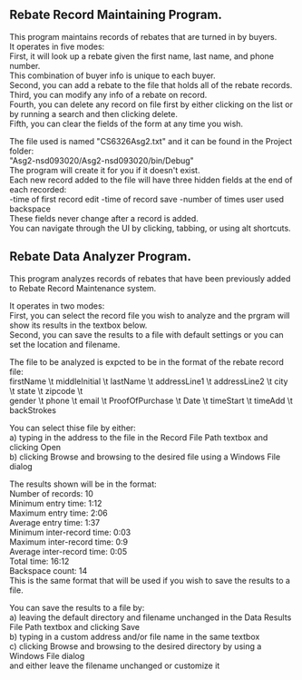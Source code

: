## Rebate Record Maintaining Program.

This program maintains records of rebates that are turned in by buyers.  
It operates in five modes:  
First, it will look up a rebate given the first name, last name, and phone number.  
This combination of buyer info is unique to each buyer.  
Second, you can add a rebate to the file that holds all of the rebate records.  
Third, you can modify any info of a rebate on record.  
Fourth, you can delete any record on file first by either clicking on the list or  
by running a search and then clicking delete.  
Fifth, you can clear the fields of the form at any time you wish.  

The file used is named "CS6326Asg2.txt" and it can be found in the Project folder:  
"Asg2-nsd093020/Asg2-nsd093020/bin/Debug"  
The program will create it for you if it doesn't exist.  
Each new record added to the file will have three hidden fields at the end of each recorded:  
-time of first record edit    -time of record save    -number of times user used backspace  
These fields never change after a record is added.  
You can navigate through the UI by clicking, tabbing, or using alt shortcuts.  
  
## Rebate Data Analyzer Program.

This program analyzes records of rebates that have been previously added to Rebate Record Maintenance system.  
 
It operates in two modes:  
First, you can select the record file you wish to analyze and the prgram will show its results in the textbox below.  
Second, you can save the results to a file with default settings or you can set the location and filename.  

The file to be analyzed is expcted to be in the format of the rebate record file:  
firstName \t middleInitial \t lastName \t addressLine1 \t addressLine2 \t city \t state \t zipcode \t  
gender \t phone \t email \t ProofOfPurchase \t Date \t timeStart \t timeAdd \t backStrokes  
 
You can select thise file by either:  
 a) typing in the address to the file in the Record File Path textbox and clicking Open  
 b) clicking Browse and browsing to the desired file using a Windows File dialog  
 
The results shown will be in the format:  
  Number of records:          10  
	Minimum entry time:         1:12  
	Maximum entry time:         2:06  
	Average entry time:         1:37  
  Minimum inter-record time:  0:03  
	Maximum inter-record time:  0:9  
	Average inter-record time:  0:05  
	Total time:                 16:12  
	Backspace count:            14  
 This is the same format that will be used if you wish to save the results to a file.  

You can save the results to a file by:  
 a) leaving the default directory and filename unchanged in the Data Results File Path textbox and clicking Save  
 b) typing in a custom address and/or file name in the same textbox  
 c) clicking Browse and browsing to the desired directory by using a Windows File dialog  
    and either leave the filename unchanged or customize it  
